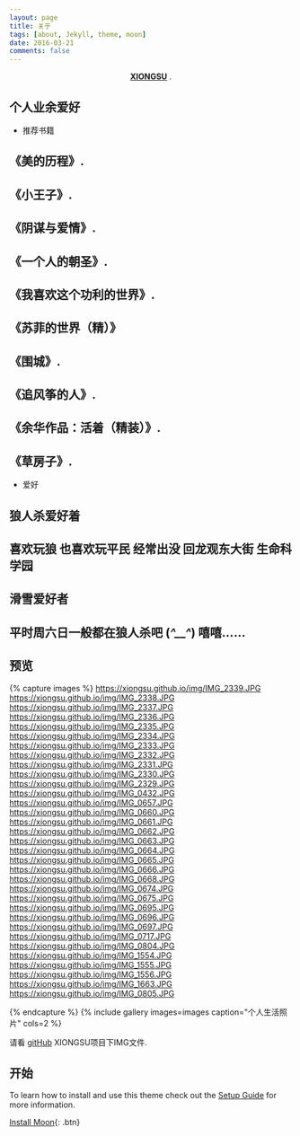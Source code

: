 ```yaml
---
layout: page
title: 关于
tags: [about, Jekyll, theme, moon]
date: 2016-03-21
comments: false
---
```

    
<center><a href="https://xiongsu.github.io/"><b>XIONGSU</b></a> .</center>

## 个人业余爱好
* 推荐书籍
##	《美的历程》. 
##	《小王子》.
##	《阴谋与爱情》.
##	《一个人的朝圣》.
##	《我喜欢这个功利的世界》.
##	《苏菲的世界（精）》
##	《围城》.
##	《追风筝的人》.
##	《余华作品：活着（精装）》.
##	《草房子》.  
* 爱好
## 	 狼人杀爱好着
##	 喜欢玩狼 也喜欢玩平民 经常出没 回龙观东大街  生命科学园 
##	 滑雪爱好者 
	  
##	 平时周六日一般都在狼人杀吧 (*^__^*) 嘻嘻……
## 预览

{% capture images %}
    https://xiongsu.github.io/img/IMG_2339.JPG
    https://xiongsu.github.io/img/IMG_2338.JPG
	https://xiongsu.github.io/img/IMG_2337.JPG
	https://xiongsu.github.io/img/IMG_2336.JPG
	https://xiongsu.github.io/img/IMG_2335.JPG
	https://xiongsu.github.io/img/IMG_2334.JPG
	https://xiongsu.github.io/img/IMG_2333.JPG
	https://xiongsu.github.io/img/IMG_2332.JPG
	https://xiongsu.github.io/img/IMG_2331.JPG
	https://xiongsu.github.io/img/IMG_2330.JPG
	https://xiongsu.github.io/img/IMG_2329.JPG
	https://xiongsu.github.io/img/IMG_0432.JPG
	https://xiongsu.github.io/img/IMG_0657.JPG
	https://xiongsu.github.io/img/IMG_0660.JPG
	https://xiongsu.github.io/img/IMG_0661.JPG
	https://xiongsu.github.io/img/IMG_0662.JPG
	https://xiongsu.github.io/img/IMG_0663.JPG
	https://xiongsu.github.io/img/IMG_0664.JPG
	https://xiongsu.github.io/img/IMG_0665.JPG
	https://xiongsu.github.io/img/IMG_0666.JPG
	https://xiongsu.github.io/img/IMG_0668.JPG
	https://xiongsu.github.io/img/IMG_0674.JPG
	https://xiongsu.github.io/img/IMG_0675.JPG
	https://xiongsu.github.io/img/IMG_0695.JPG
	https://xiongsu.github.io/img/IMG_0696.JPG
	https://xiongsu.github.io/img/IMG_0697.JPG
	https://xiongsu.github.io/img/IMG_0717.JPG
	https://xiongsu.github.io/img/IMG_0804.JPG
	https://xiongsu.github.io/img/IMG_1554.JPG
	https://xiongsu.github.io/img/IMG_1555.JPG
	https://xiongsu.github.io/img/IMG_1556.JPG
	https://xiongsu.github.io/img/IMG_1663.JPG
	https://xiongsu.github.io/img/IMG_0805.JPG
 
{% endcapture %}
{% include gallery images=images caption="个人生活照片" cols=2 %}

请看 [gitHub](https://xiongsu.github.io/) XIONGSU项目下IMG文件.

## 开始

To learn how to install and use this theme check out the [Setup Guide](https://xiongsu.github.io/) for more information.
      
[Install Moon](https://xiongsu.github.io/){: .btn}
